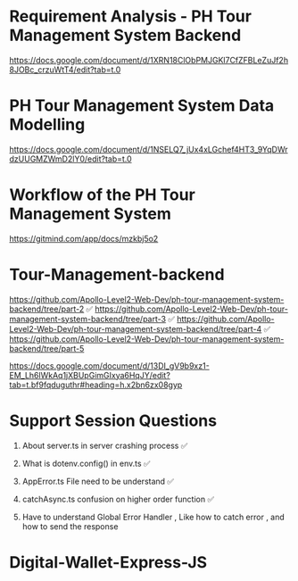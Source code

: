 # Requirement Analysis - PH Tour Management System Backend

https://docs.google.com/document/d/1XRN18ClObPMJGKl7CfZFBLeZuJf2h8JOBc_crzuWtT4/edit?tab=t.0



# PH Tour Management System Data Modelling

https://docs.google.com/document/d/1NSELQ7_jUx4xLGchef4HT3_9YqDWrdzUUGMZWmD2lY0/edit?tab=t.0


# Workflow of the PH Tour Management System

https://gitmind.com/app/docs/mzkbj5o2




# Tour-Management-backend

https://github.com/Apollo-Level2-Web-Dev/ph-tour-management-system-backend/tree/part-2 ✅
https://github.com/Apollo-Level2-Web-Dev/ph-tour-management-system-backend/tree/part-3 ✅
https://github.com/Apollo-Level2-Web-Dev/ph-tour-management-system-backend/tree/part-4 ✅
https://github.com/Apollo-Level2-Web-Dev/ph-tour-management-system-backend/tree/part-5


https://docs.google.com/document/d/13DI_gV9b9xz1-EM_Lh6lWkAq1jXBUpGimGIxya6HqJY/edit?tab=t.bf9fqduguthr#heading=h.x2bn6zx08gyp

# Support Session Questions

1. About server.ts in server crashing process ✅
2. What is dotenv.config() in env.ts ✅
3. AppError.ts File need to be understand ✅
4. catchAsync.ts confusion on higher order function ✅

5. Have to understand Global Error Handler , Like how to catch error , and how to send the response
# Digital-Wallet-Express-JS
